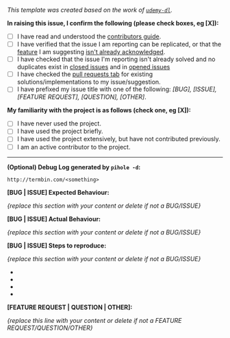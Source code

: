 _This template was created based on the work of [`udemy-dl`](https://github.com/nishad/udemy-dl/blob/master/LICENSE)._

**In raising this issue, I confirm the following (please check boxes, eg [X]):**

- [ ] I have read and understood the [contributors guide](https://github.com/pi-hole/pi-hole/blob/master/CONTRIBUTING.md).
- [ ] I have verified that the issue I am reporting can be replicated, or that the [feature](https://pi-hole.net/feature-requests/) I am suggesting [isn't already acknowledged](https://github.com/pi-hole/pi-hole/wiki).
- [ ] I have checked that the issue I'm reporting isn't already solved and no duplicates exist in [closed issues](https://github.com/pi-hole/pi-hole/issues?utf8=%E2%9C%93&q=is%3Aissue%20is%3Aclosed%20) and in [opened issues](https://github.com/pi-hole/pi-hole/issues)
- [ ] I have checked the [pull requests tab](https://github.com/pi-hole/pi-hole/pulls) for existing solutions/implementations to my issue/suggestion.
- [ ] I have prefixed my issue title with one of the following: _[BUG], [ISSUE], [FEATURE REQUEST], [QUESTION], [OTHER]_.

**My familiarity with the project is as follows (check one, eg [X]):**

- [ ] I have never used the project.
- [ ] I have used the project briefly.
- [ ] I have used the project extensively, but have not contributed previously.
- [ ] I am an active contributor to the project.

---
**(Optional) Debug Log generated by `pihole -d`:**

`http://termbin.com/<something>`

**[BUG | ISSUE] Expected Behaviour:**

_{replace this section with your content or delete if not a BUG/ISSUE}_

**[BUG | ISSUE] Actual Behaviour:**

_{replace this section with your content or delete if not a BUG/ISSUE}_

**[BUG | ISSUE] Steps to reproduce:**

_{replace this section with your content or delete if not a BUG/ISSUE}_

-
-
-
-

**[FEATURE REQUEST | QUESTION | OTHER]:**

_{replace this line with your content or delete if not a FEATURE REQUEST/QUESTION/OTHER}_
